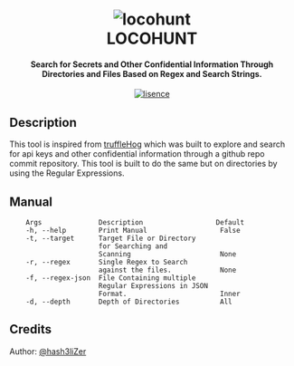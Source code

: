 <h1 align="center"> 
    <img src="https://user-images.githubusercontent.com/29171692/74031823-57041080-49d4-11ea-9900-37e1bfd21ee8.png" alt="locohunt" /> <br>    
    LOCOHUNT
</h1>
<h4 align="center">Search for Secrets and Other Confidential Information Through Directories and Files Based on Regex and Search Strings. </h4>
<p align="center">
    <a href="https://www.gnu.org/licenses/gpl-3.0" target="_blank"><img src="https://img.shields.io/badge/License-GPLv3-blue.svg" alt="lisence" /></a>
</p>

## Description
This tool is inspired from <a href="https://github.com/dxa4481/truffleHog">truffleHog</a> which was built to explore and search for api keys and other confidential information through a github repo commit repository. This tool is built to do the same but on directories by using the Regular Expressions. 

## Manual
```
    Args              Description                  Default
    -h, --help        Print Manual                  False
    -t, --target      Target File or Directory
                      for Searching and 
                      Scanning                      None
    -r, --regex       Single Regex to Search
                      against the files.            None
    -f, --regex-json  File Containing multiple
                      Regular Expressions in JSON
                      Format.                       Inner
    -d, --depth       Depth of Directories          All
```

## Credits
Author: <a href="https://twitter.com/hash3liZer">@hash3liZer</a>
